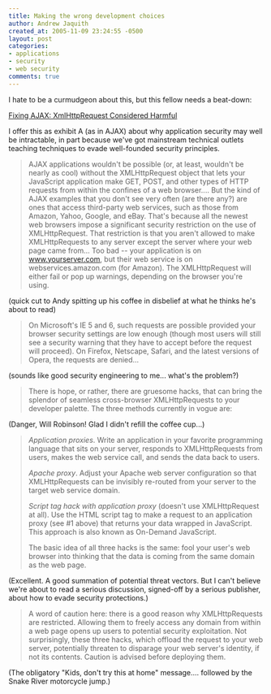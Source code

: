 ```yaml
---
title: Making the wrong development choices
author: Andrew Jaquith
created_at: 2005-11-09 23:24:55 -0500
layout: post
categories: 
- applications
- security
- web security
comments: true
---
```


I hate to be a curmudgeon about this, but this fellow needs a beat-down:

[Fixing AJAX: XmlHttpRequest Considered Harmful](http://www.xml.com/pub/a/2005/11/09/fixing-ajax-xmlhttprequest-considered-harmful.html)

I offer this as exhibit A (as in AJAX) about why application security may well be intractable, in part because we've got mainstream technical outlets teaching techniques to evade well-founded security principles.

> AJAX applications wouldn't be possible (or, at least, wouldn't be nearly as cool) without the XMLHttpRequest object that lets your JavaScript application make GET, POST, and other types of HTTP requests from within the confines of a web browser.... But the kind of AJAX examples that you don't see very often (are there any?) are ones that access third-party web services, such as those from Amazon, Yahoo, Google, and eBay. That's because all the newest web browsers impose a significant security restriction on the use of XMLHttpRequest. That restriction is that you aren't allowed to make XMLHttpRequests to any server except the server where your web page came from... Too bad -- your application is on www.yourserver.com, but their web service is on webservices.amazon.com (for Amazon). The XMLHttpRequest will either fail or pop up warnings, depending on the browser you're using.

(quick cut to Andy spitting up his coffee in disbelief at what he thinks he's about to read)

> On Microsoft's IE 5 and 6, such requests are possible provided your browser security settings are low enough (though most users will still see a security warning that they have to accept before the request will proceed). On Firefox, Netscape, Safari, and the latest versions of Opera, the requests are denied...

(sounds like good security engineering to me... what's the problem?)

> There is hope, or rather, there are gruesome hacks, that can bring the splendor of seamless cross-browser XMLHttpRequests to your developer palette. The three methods currently in vogue are:

(Danger, Will Robinson! Glad I didn't refill the coffee cup...)

> _Application proxies_. Write an application in your favorite programming language that sits on your server, responds to XMLHttpRequests from users, makes the web service call, and sends the data back to users.
>
> _Apache proxy_. Adjust your Apache web server configuration so that XMLHttpRequests can be invisibly re-routed from your server to the target web service domain.
>
> _Script tag hack with application proxy_ (doesn't use XMLHttpRequest at all). Use the HTML script tag to make a request to an application proxy (see #1 above) that returns your data wrapped in JavaScript. This approach is also known as On-Demand JavaScript.
>
> The basic idea of all three hacks is the same: fool your user's web browser into thinking that the data is coming from the same domain as the web page.

(Excellent. A good summation of potential threat vectors. But I can't believe we're about to read a serious discussion, signed-off by a serious publisher, about how to evade security protections.)

> A word of caution here: there is a good reason why XMLHttpRequests are restricted. Allowing them to freely access any domain from within a web page opens up users to potential security exploitation. Not surprisingly, these three hacks, which offload the request to your web server, potentially threaten to disparage your web server's identity, if not its contents. Caution is advised before deploying them.

(The obligatory "Kids, don't try this at home" message.... followed by the Snake River motorcycle jump.)
